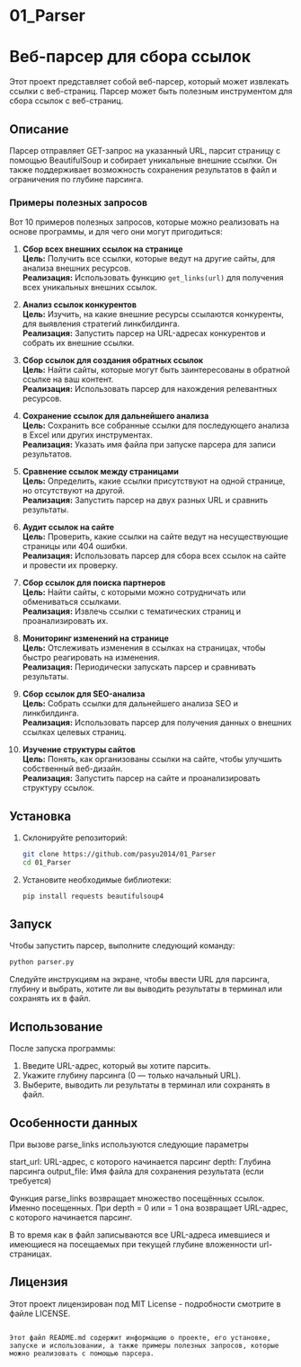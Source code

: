 # 01_Parser

# Веб-парсер для сбора ссылок

Этот проект представляет собой веб-парсер, который может извлекать ссылки с веб-страниц. Парсер может быть полезным инструментом для сбора ссылок с веб-страниц. 

## Описание

Парсер отправляет GET-запрос на указанный URL, парсит страницу с помощью BeautifulSoup и собирает уникальные внешние ссылки. Он также поддерживает возможность сохранения результатов в файл и ограничения по глубине парсинга.

### Примеры полезных запросов

Вот 10 примеров полезных запросов, которые можно реализовать на основе программы, и для чего они могут пригодиться:

1. **Сбор всех внешних ссылок на странице**  
   **Цель:** Получить все ссылки, которые ведут на другие сайты, для анализа внешних ресурсов.  
   **Реализация:** Использовать функцию `get_links(url)` для получения всех уникальных внешних ссылок.

2. **Анализ ссылок конкурентов**  
   **Цель:** Изучить, на какие внешние ресурсы ссылаются конкуренты, для выявления стратегий линкбилдинга.  
   **Реализация:** Запустить парсер на URL-адресах конкурентов и собрать их внешние ссылки.

3. **Сбор ссылок для создания обратных ссылок**  
   **Цель:** Найти сайты, которые могут быть заинтересованы в обратной ссылке на ваш контент.  
   **Реализация:** Использовать парсер для нахождения релевантных ресурсов.

4. **Сохранение ссылок для дальнейшего анализа**  
   **Цель:** Сохранить все собранные ссылки для последующего анализа в Excel или других инструментах.  
   **Реализация:** Указать имя файла при запуске парсера для записи результатов.

5. **Сравнение ссылок между страницами**  
   **Цель:** Определить, какие ссылки присутствуют на одной странице, но отсутствуют на другой.  
   **Реализация:** Запустить парсер на двух разных URL и сравнить результаты.

6. **Аудит ссылок на сайте**  
   **Цель:** Проверить, какие ссылки на сайте ведут на несуществующие страницы или 404 ошибки.  
   **Реализация:** Использовать парсер для сбора всех ссылок на сайте и провести их проверку.

7. **Сбор ссылок для поиска партнеров**  
   **Цель:** Найти сайты, с которыми можно сотрудничать или обмениваться ссылками.  
   **Реализация:** Извлечь ссылки с тематических страниц и проанализировать их.

8. **Мониторинг изменений на странице**  
   **Цель:** Отслеживать изменения в ссылках на страницах, чтобы быстро реагировать на изменения.  
   **Реализация:** Периодически запускать парсер и сравнивать результаты.

9. **Сбор ссылок для SEO-анализа**  
   **Цель:** Собрать ссылки для дальнейшего анализа SEO и линкбилдинга.  
   **Реализация:** Использовать парсер для получения данных о внешних ссылках целевых страниц.

10. **Изучение структуры сайтов**  
    **Цель:** Понять, как организованы ссылки на сайте, чтобы улучшить собственный веб-дизайн.  
    **Реализация:** Запустить парсер на сайте и проанализировать структуру ссылок.

## Установка

1. Склонируйте репозиторий:
   ```bash
   git clone https://github.com/pasyu2014/01_Parser
   cd 01_Parser
   ```

2. Установите необходимые библиотеки:
   ```bash
   pip install requests beautifulsoup4
   ```

## Запуск

Чтобы запустить парсер, выполните следующий команду:
```bash
python parser.py
```

Следуйте инструкциям на экране, чтобы ввести URL для парсинга, глубину и выбрать, хотите ли вы выводить результаты в терминал или сохранять их в файл.

## Использование

После запуска программы:

1. Введите URL-адрес, который вы хотите парсить.
2. Укажите глубину парсинга (0 — только начальный URL).
3. Выберите, выводить ли результаты в терминал или сохранять в файл. 

## Особенности данных

При вызове parse_links используются следующие параметры

   start_url: URL-адрес, с которого начинается парсинг
   depth: Глубина парсинга
   output_file: Имя файла для сохранения результата (если требуется)

Функция parse_links возвращает множество посещённых ссылок. Именно посещенных. При depth = 0 или = 1  она возвращает URL-адрес, с которого начинается парсинг.

В то время как в файл записываются все URL-адреса имевшиеся и имеющиеся на посещаемых при текущей глубине вложенности url-страницах.
   

## Лицензия

Этот проект лицензирован под MIT License - подробности смотрите в файле LICENSE.
```

Этот файл README.md содержит информацию о проекте, его установке, запуске и использовании, а также примеры полезных запросов, которые можно реализовать с помощью парсера.
